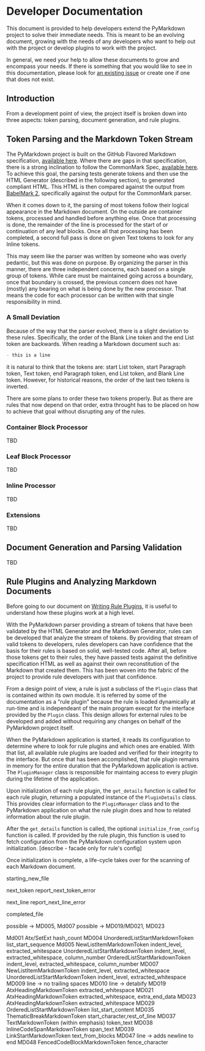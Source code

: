 # Developer Documentation

This document is provided to help developers extend the PyMarkdown project to
solve their immediate needs.  This is meant to be an evolving document, growing
with the needs of any developers who want to help out with the project or
develop plugins to work with the project.

In general, we need your help to allow these documents to grow and encompass
your needs.  If there is something that you would like to see in this
documentation, please look for
[an existing issue](https://github.com/jackdewinter/pymarkdown/issues)
or create one if one that does not exist.

## Introduction

From a development point of view, the project itself is broken down into three
aspects: token parsing, document generation, and rule plugins.

## Token Parsing and the Markdown Token Stream

The PyMarkdown project is built on the GitHub Flavored Markdown specification,
[available here](https://github.github.com/gfm/).  Where there are gaps in
that specification, there is a strong inclination to follow the CommonMark
Spec, [available here](https://spec.commonmark.org/).  To achieve this goal,
the parsing tests generate tokens and then use the HTML Generator (described
in the following section), to generated compliant HTML.  This HTML is then
compared against the output from
[BabelMark 2](https://johnmacfarlane.net/babelmark2/), specifically against
the output for the CommonMark parser.

When it comes down to it, the parsing of most tokens follow their logical
appearance in the Markdown document.  On the outside are container tokens,
processed and handled before anything else.  Once that processing is done,
the remainder of the line is processed for the start of or continuation of
any leaf blocks.  Once all that processing has been completed, a second full
pass is done on given Text tokens to look for any Inline tokens.

This may seem like the parser was written by someone who was overly pedantic,
but this was done on purpose.  By organizing the parser in this manner, there
are three independent concerns, each based on a single group of tokens. While
care must be maintained going across a boundary, once that boundary is crossed,
the previous concern does not have (mostly) any bearing on what is being done
by the new processor.  That means the code for each processor can be written
with that single responsibility in mind.

### A Small Deviation

Because of the way that the parser evolved, there is a slight deviation to
these rules.  Specifically, the order of the Blank Line token and the end
List token are backwards.  When reading a Markdown document such as:

```Markdown
- this is a line

```

it is natural to think that the tokens are: start List token, start Paragraph
token, Text token, end Paragraph token, end List token, and Blank Line token.
However, for historical reasons, the order of the last two tokens is inverted.

There are some plans to order these two tokens properly. But as there are rules
that now depend on that order, extra throught has to be placed on how to
achieve that goal without disrupting any of the rules.

### Container Block Processor

TBD

### Leaf Block Processor

TBD

### Inline Processor

TBD

### Extensions

TBD

## Document Generation and Parsing Validation

TBD

## Rule Plugins and Analyzing Markdown Documents

Before going to our document on
[Writing Rule Plugins](writing_rule_plugins.md),
it is useful to understand how these plugins work at a high level.

With the PyMarkdown parser providing a stream of tokens that have been
validated by the HTML Generator and the Markdown Generator, rules can be
developed that analyze the stream of tokens.  By providing that stream of
valid tokens to developers, rules developers can have confidence that the
basis for their rules is based on solid, well-tested code.  After all, before
those tokens get to their rules, they have passed tests against the definitive
specification HTML as well as against their own reconstitution of the Markdown
that created them.  This has been woven into the fabric of the project to
provide rule developers with just that confidence.

From a design point of view, a rule is just a subclass of the `Plugin`
class that is contained within its own module.  It is referred by some of the
documentation as a "rule plugin" because the rule is loaded dynamically at
run-time and is independeant of the main program execpt for the interface
provided by the `Plugin` class.  This design allows for external rules to be
developed and added without requiring any changes on behalf of the PyMarkdown
project itself.

When the PyMarkdown application is started, it reads its configuration to
determine where to look for rule plugins and which ones are enabled. With that
list, all available rule plugins are loaded and verified for their integrity
to the interface.  But once that has been accomplished, that rule plugin
remains in memory for the entire duration that the PyMarkdown application is
active.  The `PluginManager` class is responsible for maintaing access to
every plugin during the lifetime of the application.

Upon initialization of each rule plugin, the `get_details` function is called
for each rule plugin, returning a populated instance of the `PluginDetails`
class.  This provides clear information to the `PluginManager` class and to the
PyMarkdown application on what the rule plugin does and how to related
information about the rule plugin.

After the `get_details` function is called, the optional `initialize_from_config`
function is called.  If provided by the rule plugin, this function is used to
fetch configuration from the PyMarkdown configuration system upon initialization.
[describe - facade only for rule's config]

Once initialization is complete, a life-cycle takes over for the scanning
of each Markdown document.

starting_new_file

next_token
report_next_token_error

next_line
report_next_line_error

completed_file

possible -> MD005, Md007
possible -> MD019/MD021, MD023

Md001 Atx/SetExt hash_count
MD004 UnorderedListStartMarkdownToken list_start_sequence
Md005 NewListItemMarkdownToken indent_level, extracted_whitespace
      UnorderedListStartMarkdownToken indent_level, extracted_whitespace, column_number
      OrderedListStartMarkdownToken indent_level, extracted_whitespace, column_number
MD007 NewListItemMarkdownToken indent_level, extracted_whitespace
      UnorderedListStartMarkdownToken indent_level, extracted_whitespace
MD009 line -> no trailing spaces
MD010 line -> detabify
MD019 AtxHeadingMarkdownToken extracted_whitespace
MD021 AtxHeadingMarkdownToken extracted_whitespace, extra_end_data
MD023 AtxHeadingMarkdownToken extracted_whitespace
MD029 OrderedListStartMarkdownToken list_start_content
MD035 ThematicBreakMarkdownToken start_character,rest_of_line
MD037 TextMarkdownToken (within emphasis) token_text
MD038 InlineCodeSpanMarkdownToken span_text
MD039 LinkStartMarkdownToken text_from_blocks
MD047 line -> adds newline to end
MD048 FencedCodeBlockMarkdownToken fence_character
